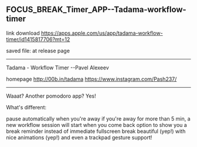## FOCUS_BREAK_Timer_APP--Tadama-workflow-timer

link download
https://apps.apple.com/us/app/tadama-workflow-timer/id1415817706?mt=12

saved file: at release page


---
Tadama - Workflow Timer --Pavel Alexeev

homepage
http://00b.in/tadama
https://www.instagram.com/Pash237/

----
Waaat? Another pomodoro app? Yes!

What's different:

pause automatically when you're away
if you're away for more than 5 min, a new workflow session will start when you come back
option to show you a break reminder instead of immediate fullscreen break
beautiful (yep!)
with nice animations (yep!)
and even a trackpad gesture support!
